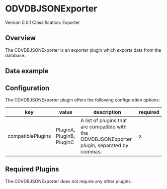 # ODVDBJSONExporter
Version 0.0.1
Classification: Exporter

Overview
-----
The ODVDBJSONExporter is an exporter plugin which exports data from the database.

Data example
-----

Configuration
-----
The ODVDBJSONExporter plugin offers the following configuration options:

| key  | value | description | required |
| ------------- | ------------- |  ------------- | ------------- |
| compatiblePlugins | PluginA, PluginB, PluginC | A list of plugins that are compatible with the ODVDBJSONExporter plugin, separated by commas. | x


Required Plugins
-----
The ODVDBJSONExporter does not require any other plugins.


 